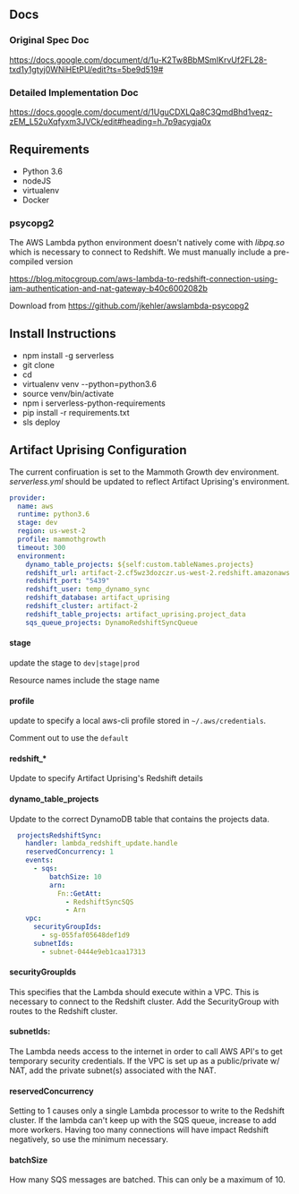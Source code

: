 ## Docs
### Original Spec Doc
https://docs.google.com/document/d/1u-K2Tw8BbMSmIKrvUf2FL28-txd1y1gtyj0WNiHEtPU/edit?ts=5be9d519#

### Detailed Implementation Doc
https://docs.google.com/document/d/1UguCDXLQa8C3QmdBhd1veqz-zEM_L52uXqfyxm3JVCk/edit#heading=h.7p9acygja0x

## Requirements

* Python 3.6
* nodeJS
* virtualenv
* Docker

### psycopg2
The AWS Lambda python environment doesn't natively come with _libpq.so_ which is necessary to connect to Redshift.  We must manually include a pre-compiled version

https://blog.mitocgroup.com/aws-lambda-to-redshift-connection-using-iam-authentication-and-nat-gateway-b40c6002082b

Download from https://github.com/jkehler/awslambda-psycopg2


## Install Instructions

* npm install -g serverless
* git clone <repo>
* cd <repo>
* virtualenv venv --python=python3.6
* source venv/bin/activate
* npm i serverless-python-requirements
* pip install -r requirements.txt
* sls deploy

## Artifact Uprising Configuration
The current confiruation is set to the Mammoth Growth dev environment.  _serverless.yml_ should be updated to reflect Artifact Uprising's environment.

``` yaml
provider:
  name: aws
  runtime: python3.6
  stage: dev
  region: us-west-2
  profile: mammothgrowth
  timeout: 300
  environment:
    dynamo_table_projects: ${self:custom.tableNames.projects}
    redshift_url: artifact-2.cf5wz3dozczr.us-west-2.redshift.amazonaws.com
    redshift_port: "5439"
    redshift_user: temp_dynamo_sync
    redshift_database: artifact_uprising
    redshift_cluster: artifact-2
    redshift_table_projects: artifact_uprising.project_data
    sqs_queue_projects: DynamoRedshiftSyncQueue
```

#### stage
update the stage to `dev|stage|prod`

Resource names include the stage name

#### profile
update to specify a local aws-cli profile stored in `~/.aws/credentials`.

Comment out to use the `default`

#### redshift_*
Update to specify Artifact Uprising's Redshift details

#### dynamo_table_projects
Update to the correct DynamoDB table that contains the projects data.

``` yaml
  projectsRedshiftSync:
    handler: lambda_redshift_update.handle
    reservedConcurrency: 1
    events: 
      - sqs: 
          batchSize: 10
          arn:
            Fn::GetAtt:
              - RedshiftSyncSQS
              - Arn
    vpc:
      securityGroupIds:        
        - sg-055faf05648def1d9
      subnetIds:
        - subnet-0444e9eb1caa17313
```

#### securityGroupIds
This specifies that the Lambda should execute within a VPC.  This is necessary to connect to the Redshift cluster.  Add the SecurityGroup with routes to the Redshift cluster.

#### subnetIds:
The Lambda needs access to the internet in order to call AWS API's to get temporary security credentials.  If the VPC is set up as a public/private w/ NAT, add the private subnet(s) associated with the NAT.

#### reservedConcurrency
Setting to 1 causes only a single Lambda processor to write to the Redshift cluster.  If the lambda can't keep up with the SQS queue, increase to add more workers.  Having too many connections will have impact Redshift negatively, so use the minimum necessary.

#### batchSize
How many SQS messages are batched.  This can only be a maximum of 10.

